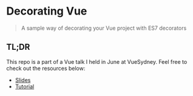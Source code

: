 # Decorating Vue

> A sample way of decorating your Vue project with ES7 decorators

## TL;DR

This repo is a part of a Vue talk I held in June at VueSydney. Feel free to check out the resources below:

* [Slides](https://docs.google.com/presentation/d/1L1j8QV3eR4uB3syhEvPf3TLuhNhA34ytl54vbnaTiws/edit#slide=id.p)
* [Tutorial](http://bit.ly/decorating-vue)
